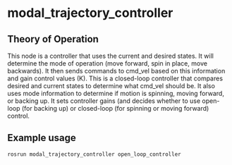 # modal_trajectory_controller
## Theory of Operation
This node is a controller that uses the current and desired states. It will determine the mode of operation (move forward, spin in place, move backwards). It then sends commands to cmd_vel based on this information and gain control values (K). This is a closed-loop controller that compares desired and current states to determine what cmd_vel should be. It also uses mode information to determine if motion is spinning, moving forward, or backing up. It sets controller gains (and decides whether to use open-loop (for backing up) or closed-loop (for spinning or moving forward) control.
## Example usage
` rosrun modal_trajectory_controller open_loop_controller `
